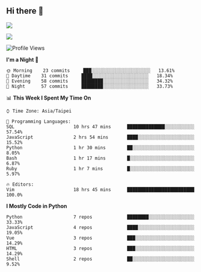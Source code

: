 ## Hi there 👋

![](https://github-readme-stats.vercel.app/api?username=CSY54&theme=nord&show_icons=true)

![](https://github-readme-stats.vercel.app/api/top-langs/?username=CSY54&theme=nord&layout=compact&card_width=445)

<!--START_SECTION:waka-->
![Profile Views](http://img.shields.io/badge/Profile%20Views-27-blue)

**I'm a Night 🦉** 

```text
🌞 Morning    23 commits     ███░░░░░░░░░░░░░░░░░░░░░░   13.61% 
🌆 Daytime    31 commits     ████░░░░░░░░░░░░░░░░░░░░░   18.34% 
🌃 Evening    58 commits     ████████░░░░░░░░░░░░░░░░░   34.32% 
🌙 Night      57 commits     ████████░░░░░░░░░░░░░░░░░   33.73%

```


📊 **This Week I Spent My Time On** 

```text
⌚︎ Time Zone: Asia/Taipei

💬 Programming Languages: 
SQL                      10 hrs 47 mins      ██████████████░░░░░░░░░░░   57.54% 
JavaScript               2 hrs 54 mins       ████░░░░░░░░░░░░░░░░░░░░░   15.52% 
Python                   1 hr 30 mins        ██░░░░░░░░░░░░░░░░░░░░░░░   8.05% 
Bash                     1 hr 17 mins        █░░░░░░░░░░░░░░░░░░░░░░░░   6.87% 
Ruby                     1 hr 7 mins         █░░░░░░░░░░░░░░░░░░░░░░░░   5.97%

🔥 Editors: 
Vim                      18 hrs 45 mins      █████████████████████████   100.0%

```

**I Mostly Code in Python** 

```text
Python                   7 repos             ████████░░░░░░░░░░░░░░░░░   33.33% 
JavaScript               4 repos             ████░░░░░░░░░░░░░░░░░░░░░   19.05% 
Vue                      3 repos             ███░░░░░░░░░░░░░░░░░░░░░░   14.29% 
HTML                     3 repos             ███░░░░░░░░░░░░░░░░░░░░░░   14.29% 
Shell                    2 repos             ██░░░░░░░░░░░░░░░░░░░░░░░   9.52%

```



<!--END_SECTION:waka-->

<!--
**CSY54/CSY54** is a ✨ _special_ ✨ repository because its `README.md` (this file) appears on your GitHub profile.

Here are some ideas to get you started:

- 🔭 I’m currently working on ...
- 🌱 I’m currently learning ...
- 👯 I’m looking to collaborate on ...
- 🤔 I’m looking for help with ...
- 💬 Ask me about ...
- 📫 How to reach me: ...
- 😄 Pronouns: ...
- ⚡ Fun fact: ...
-->
